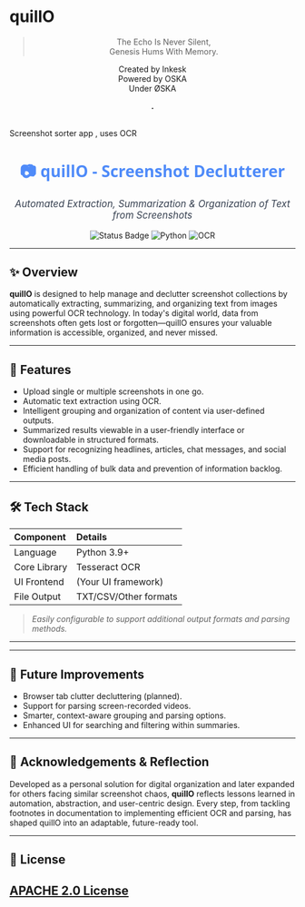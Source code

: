 # quillO
> <p align="center">The Echo Is Never Silent,<br>
> Genesis Hums With Memory.</p>

<p align="center">
Created by Inkesk<br>
Powered by OSKA<br>
Under ØSKA<br></p>
<div align="center"><strong>.</strong></div>
<br>

Screenshot sorter app , uses OCR

<!-- Banner and Title -->
<h1 align="center" style="font-family: 'Segoe UI', Arial, sans-serif; color: #4f8bf9;">
  📷 quillO - Screenshot Declutterer
</h1>
<p align="center" style="font-size: 1.2em; color: #374151;">
  <em>Automated Extraction, Summarization & Organization of Text from Screenshots</em>
</p>

<p align="center">
  <img src="https://img.shields.io/badge/Status-Active-brightgreen?style=for-the-badge" alt="Status Badge">
  <img src="https://img.shields.io/badge/Python-3.9%2B-blue?style=for-the-badge" alt="Python">
  <img src="https://img.shields.io/badge/OCR-Enabled-orange?style=for-the-badge" alt="OCR">
</p>

---

## ✨ Overview

**quillO** is designed to help manage and declutter screenshot collections by automatically extracting, summarizing, and organizing text from images using powerful OCR technology. In today's digital world, data from screenshots often gets lost or forgotten—quillO ensures your valuable information is accessible, organized, and never missed.

---

## 🌟 Features

- Upload single or multiple screenshots in one go.
- Automatic text extraction using OCR.
- Intelligent grouping and organization of content via user-defined outputs.
- Summarized results viewable in a user-friendly interface or downloadable in structured formats.
- Support for recognizing headlines, articles, chat messages, and social media posts.
- Efficient handling of bulk data and prevention of information backlog.

---

## 🛠️ Tech Stack

| Component     | Details              |
|:--------------|:---------------------|
| Language      | Python 3.9+          |
| Core Library  | Tesseract OCR        |
| UI Frontend   | (Your UI framework)  |
| File Output   | TXT/CSV/Other formats|

> _Easily configurable to support additional output formats and parsing methods._

---

<!--
## 🚀 Installation
Clone this repository
git clone https://github.com/your-username/quillo.git

Move into the directory
cd quillo

Install required libraries
pip install -r requirements.txt
-->


---

## 🔮 Future Improvements

- Browser tab clutter decluttering (planned).
- Support for parsing screen-recorded videos.
- Smarter, context-aware grouping and parsing options.
- Enhanced UI for searching and filtering within summaries.

---

## 🙌 Acknowledgements & Reflection

Developed as a personal solution for digital organization and later expanded for others facing similar screenshot chaos, **quillO** reflects lessons learned in automation, abstraction, and user-centric design. Every step, from tackling footnotes in documentation to implementing efficient OCR and parsing, has shaped quillO into an adaptable, future-ready tool.

---

## 📄 License

[APACHE 2.0 License](./LICENSE)
---



